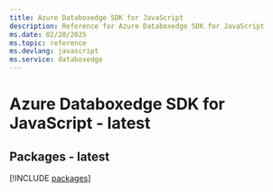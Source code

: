 ```yaml
---
title: Azure Databoxedge SDK for JavaScript
description: Reference for Azure Databoxedge SDK for JavaScript
ms.date: 02/20/2025
ms.topic: reference
ms.devlang: javascript
ms.service: databoxedge
---
```

# Azure Databoxedge SDK for JavaScript - latest
## Packages - latest
[!INCLUDE [packages](databoxedge-index.md)]